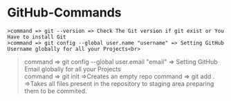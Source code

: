 # GitHub-Commands
```>command => git --version => Check The Git version if git exist or You Have to install Git```<br>
```>command => git config --global user.name "username" => Setting GitHub Username globally for all your Projects<br>```
>command => git config --global user.email "email" => Setting GitHub Email globally for all your Projects<br>
>command => git init =>Creates an empty repo
>command => git add . =>Takes all files present in the repository to staging area preparing them to be commited.
